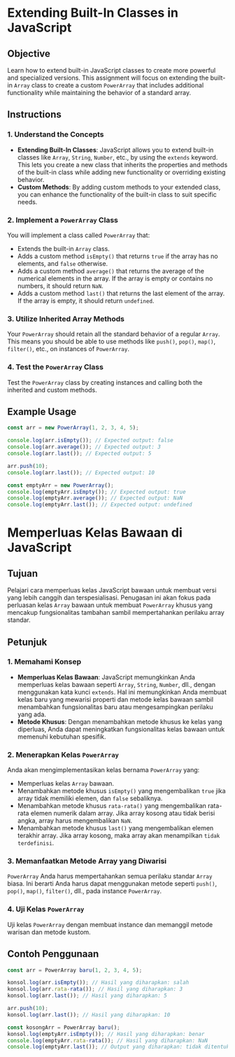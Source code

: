 # Extending Built-In Classes in JavaScript

## Objective

Learn how to extend built-in JavaScript classes to create more powerful and specialized versions. This assignment will focus on extending the built-in `Array` class to create a custom `PowerArray` that includes additional functionality while maintaining the behavior of a standard array.

## Instructions

### 1. Understand the Concepts

- **Extending Built-In Classes**: JavaScript allows you to extend built-in classes like `Array`, `String`, `Number`, etc., by using the `extends` keyword. This lets you create a new class that inherits the properties and methods of the built-in class while adding new functionality or overriding existing behavior.
- **Custom Methods**: By adding custom methods to your extended class, you can enhance the functionality of the built-in class to suit specific needs.

### 2. Implement a `PowerArray` Class

You will implement a class called `PowerArray` that:

- Extends the built-in `Array` class.
- Adds a custom method `isEmpty()` that returns `true` if the array has no elements, and `false` otherwise.
- Adds a custom method `average()` that returns the average of the numerical elements in the array. If the array is empty or contains no numbers, it should return `NaN`.
- Adds a custom method `last()` that returns the last element of the array. If the array is empty, it should return `undefined`.

### 3. Utilize Inherited Array Methods

Your `PowerArray` should retain all the standard behavior of a regular `Array`. This means you should be able to use methods like `push()`, `pop()`, `map()`, `filter()`, etc., on instances of `PowerArray`.

### 4. Test the `PowerArray` Class

Test the `PowerArray` class by creating instances and calling both the inherited and custom methods.

## Example Usage

```javascript
const arr = new PowerArray(1, 2, 3, 4, 5);

console.log(arr.isEmpty()); // Expected output: false
console.log(arr.average()); // Expected output: 3
console.log(arr.last()); // Expected output: 5

arr.push(10);
console.log(arr.last()); // Expected output: 10

const emptyArr = new PowerArray();
console.log(emptyArr.isEmpty()); // Expected output: true
console.log(emptyArr.average()); // Expected output: NaN
console.log(emptyArr.last()); // Expected output: undefined
```

# Memperluas Kelas Bawaan di JavaScript

## Tujuan

Pelajari cara memperluas kelas JavaScript bawaan untuk membuat versi yang lebih canggih dan terspesialisasi. Penugasan ini akan fokus pada perluasan kelas `Array` bawaan untuk membuat `PowerArray` khusus yang mencakup fungsionalitas tambahan sambil mempertahankan perilaku array standar.

## Petunjuk

### 1. Memahami Konsep

- **Memperluas Kelas Bawaan**: JavaScript memungkinkan Anda memperluas kelas bawaan seperti `Array`, `String`, `Number`, dll., dengan menggunakan kata kunci `extends`. Hal ini memungkinkan Anda membuat kelas baru yang mewarisi properti dan metode kelas bawaan sambil menambahkan fungsionalitas baru atau mengesampingkan perilaku yang ada.
- **Metode Khusus**: Dengan menambahkan metode khusus ke kelas yang diperluas, Anda dapat meningkatkan fungsionalitas kelas bawaan untuk memenuhi kebutuhan spesifik.

### 2. Menerapkan Kelas `PowerArray`

Anda akan mengimplementasikan kelas bernama `PowerArray` yang:

- Memperluas kelas `Array` bawaan.
- Menambahkan metode khusus `isEmpty()` yang mengembalikan `true` jika array tidak memiliki elemen, dan `false` sebaliknya.
- Menambahkan metode khusus `rata-rata()` yang mengembalikan rata-rata elemen numerik dalam array. Jika array kosong atau tidak berisi angka, array harus mengembalikan `NaN`.
- Menambahkan metode khusus `last()` yang mengembalikan elemen terakhir array. Jika array kosong, maka array akan menampilkan `tidak terdefinisi`.

### 3. Memanfaatkan Metode Array yang Diwarisi

`PowerArray` Anda harus mempertahankan semua perilaku standar `Array` biasa. Ini berarti Anda harus dapat menggunakan metode seperti `push()`, `pop()`, `map()`, `filter()`, dll., pada instance `PowerArray`.

### 4. Uji Kelas `PowerArray`

Uji kelas `PowerArray` dengan membuat instance dan memanggil metode warisan dan metode kustom.

## Contoh Penggunaan

```javascript
const arr = PowerArray baru(1, 2, 3, 4, 5);

konsol.log(arr.isEmpty()); // Hasil yang diharapkan: salah
konsol.log(arr.rata-rata()); // Hasil yang diharapkan: 3
konsol.log(arr.last()); // Hasil yang diharapkan: 5

arr.push(10);
konsol.log(arr.last()); // Hasil yang diharapkan: 10

const kosongArr = PowerArray baru();
konsol.log(emptyArr.isEmpty()); // Hasil yang diharapkan: benar
console.log(emptyArr.rata-rata()); // Hasil yang diharapkan: NaN
console.log(emptyArr.last()); // Output yang diharapkan: tidak ditentukan
```
